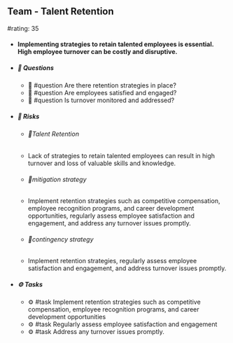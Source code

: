 ## Team - Talent Retention
#rating: 35
- #### Implementing strategies to retain talented employees is essential. High employee turnover can be costly and disruptive.
- ##### 💭 Questions
  - 💭 #question Are there retention strategies in place?
  - 💭 #question Are employees satisfied and engaged?
  - 💭 #question Is turnover monitored and addressed?
- ##### 🚨 Risks

  - ###### 🚨Talent Retention
  - Lack of strategies to retain talented employees can result in high turnover and loss of valuable skills and knowledge.
  - ###### 🚨mitigation strategy
  - Implement retention strategies such as competitive compensation, employee recognition programs, and career development opportunities, regularly assess employee satisfaction and engagement, and address any turnover issues promptly.
  - ###### 🚨contingency strategy
  - Implement retention strategies, regularly assess employee satisfaction and engagement, and address turnover issues promptly.
- ##### ⚙️ Tasks
  - ⚙️ #task Implement retention strategies such as competitive compensation, employee recognition programs, and career development opportunities
  - ⚙️ #task  Regularly assess employee satisfaction and engagement
  - ⚙️ #task  Address any turnover issues promptly.


